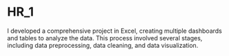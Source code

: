 # HR_1
I developed a comprehensive project in Excel, creating multiple dashboards and tables to analyze the data. This process involved several stages, including data preprocessing, data cleaning, and data visualization.
